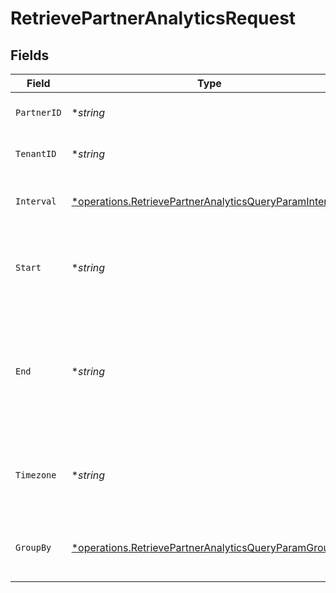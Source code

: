 # RetrievePartnerAnalyticsRequest


## Fields

| Field                                                                                                                                                              | Type                                                                                                                                                               | Required                                                                                                                                                           | Description                                                                                                                                                        | Example                                                                                                                                                            |
| ------------------------------------------------------------------------------------------------------------------------------------------------------------------ | ------------------------------------------------------------------------------------------------------------------------------------------------------------------ | ------------------------------------------------------------------------------------------------------------------------------------------------------------------ | ------------------------------------------------------------------------------------------------------------------------------------------------------------------ | ------------------------------------------------------------------------------------------------------------------------------------------------------------------ |
| `PartnerID`                                                                                                                                                        | **string*                                                                                                                                                          | :heavy_minus_sign:                                                                                                                                                 | The ID of the partner to retrieve analytics for.                                                                                                                   |                                                                                                                                                                    |
| `TenantID`                                                                                                                                                         | **string*                                                                                                                                                          | :heavy_minus_sign:                                                                                                                                                 | The ID of the tenant that created the link inside your system.                                                                                                     |                                                                                                                                                                    |
| `Interval`                                                                                                                                                         | [*operations.RetrievePartnerAnalyticsQueryParamInterval](../../models/operations/retrievepartneranalyticsqueryparaminterval.md)                                    | :heavy_minus_sign:                                                                                                                                                 | The interval to retrieve analytics for. If undefined, defaults to 24h.                                                                                             |                                                                                                                                                                    |
| `Start`                                                                                                                                                            | **string*                                                                                                                                                          | :heavy_minus_sign:                                                                                                                                                 | The start date and time when to retrieve analytics from. If set, takes precedence over `interval`.                                                                 |                                                                                                                                                                    |
| `End`                                                                                                                                                              | **string*                                                                                                                                                          | :heavy_minus_sign:                                                                                                                                                 | The end date and time when to retrieve analytics from. If not provided, defaults to the current date. If set along with `start`, takes precedence over `interval`. |                                                                                                                                                                    |
| `Timezone`                                                                                                                                                         | **string*                                                                                                                                                          | :heavy_minus_sign:                                                                                                                                                 | The IANA time zone code for aligning timeseries granularity (e.g. America/New_York). Defaults to UTC.                                                              | America/New_York                                                                                                                                                   |
| `GroupBy`                                                                                                                                                          | [*operations.RetrievePartnerAnalyticsQueryParamGroupBy](../../models/operations/retrievepartneranalyticsqueryparamgroupby.md)                                      | :heavy_minus_sign:                                                                                                                                                 | The parameter to group the analytics data points by. Defaults to `count` if undefined.                                                                             |                                                                                                                                                                    |